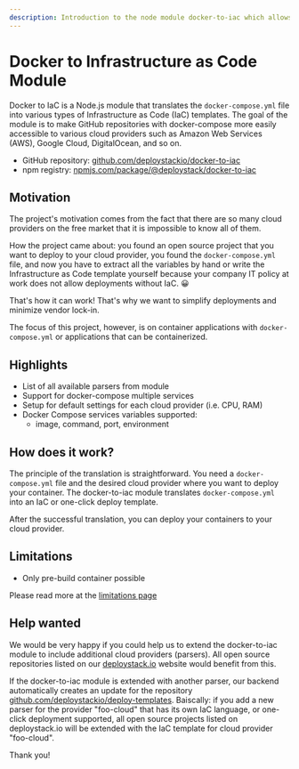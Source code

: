 ```yaml
---
description: Introduction to the node module docker-to-iac which allows you to transfer docker-compose into IaC templates
---
```


# Docker to Infrastructure as Code Module

Docker to IaC is a Node.js module that translates the `docker-compose.yml` file into various types of Infrastructure as Code (IaC) templates. The goal of the module is to make GitHub repositories with docker-compose more easily accessible to various cloud providers such as Amazon Web Services (AWS), Google Cloud, DigitalOcean, and so on.

- GitHub repository: [github.com/deploystackio/docker-to-iac](https://github.com/deploystackio/docker-to-iac)
- npm registry: [npmjs.com/package/@deploystack/docker-to-iac](https://www.npmjs.com/package/@deploystack/docker-to-iac)

## Motivation

The project's motivation comes from the fact that there are so many cloud providers on the free market that it is impossible to know all of them.

How the project came about: you found an open source project that you want to deploy to your cloud provider, you found the `docker-compose.yml` file, and now you have to extract all the variables by hand or write the Infrastructure as Code template yourself because your company IT policy at work does not allow deployments without IaC. 😀

That's how it can work! That's why we want to simplify deployments and minimize vendor lock-in.

The focus of this project, however, is on container applications with `docker-compose.yml` or applications that can be containerized.

## Highlights

- List of all available parsers from module
- Support for docker-compose multiple services
- Setup for default settings for each cloud provider (i.e. CPU, RAM)
- Docker Compose services variables supported:
  - image, command, port, environment

## How does it work?

The principle of the translation is straightforward. You need a `docker-compose.yml` file and the desired cloud provider where you want to deploy your container. The docker-to-iac module translates `docker-compose.yml` into an IaC or one-click deploy template.

After the successful translation, you can deploy your containers to your cloud provider.

## Limitations

- Only pre-build container possible

Please read more at the [limitations page](/modules/docker-to-iac/limitations.md)

## Help wanted

We would be very happy if you could help us to extend the docker-to-iac module to include additional cloud providers (parsers). All open source repositories listed on our [deploystack.io](https://deploystack.io) website would benefit from this.

If the docker-to-iac module is extended with another parser, our backend automatically creates an update for the repository [github.com/deploystackio/deploy-templates](https://github.com/deploystackio/deploy-templates). Baiscally: if you add a new parser for the provider "foo-cloud" that has its own IaC language, or one-click deployment supported, all open source projects listed on deploystack.io will be extended with the IaC template for cloud provider "foo-cloud".

Thank you!
